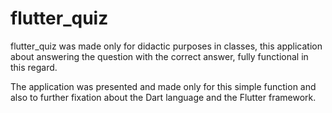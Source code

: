 # flutter_quiz #

flutter_quiz was made only for didactic purposes in 
classes, this application about answering the question 
with the correct answer, fully functional in this
regard.

The application was presented and made only for 
this simple function and also to further fixation about 
the Dart language and the Flutter framework.
